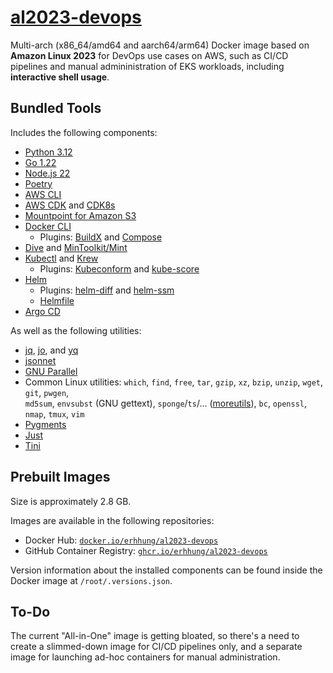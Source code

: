 # [al2023-devops](https://github.com/erhhung/al2023-devops)

Multi-arch (x86_64/amd64 and aarch64/arm64) Docker image based on **Amazon Linux 2023** for DevOps use cases on AWS, such as CI/CD pipelines and manual admininistration of EKS workloads, including **interactive shell usage**.

## Bundled Tools

Includes the following components:
- [Python 3.12](https://www.python.org/downloads)
- [Go 1.22](https://go.dev/dl)
- [Node.js 22](https://nodejs.org/en/download)
- [Poetry](https://python-poetry.org/)
- [AWS CLI](https://docs.aws.amazon.com/cli/latest/userguide)
- [AWS CDK](https://docs.aws.amazon.com/cdk/v2/guide) and [CDK8s](https://cdk8s.io/)
- [Mountpoint for Amazon S3](https://docs.aws.amazon.com/AmazonS3/latest/userguide/mountpoint.html)
- [Docker CLI](https://www.docker.com/products/cli)
  - Plugins: [BuildX](https://github.com/docker/buildx) and [Compose](https://docs.docker.com/compose)
- [Dive](https://github.com/wagoodman/dive) and [MinToolkit/Mint](https://github.com/mintoolkit/mint)
- [Kubectl](https://kubernetes.io/docs/tasks/tools) and [Krew](https://krew.sigs.k8s.io/)
  - Plugins: [Kubeconform](https://github.com/yannh/kubeconform) and [kube-score](https://github.com/zegl/kube-score)
- [Helm](https://helm.sh/)
  - Plugins: [helm-diff](https://github.com/databus23/helm-diff) and [helm-ssm](https://github.com/codacy/helm-ssm)
  - [Helmfile](https://github.com/helmfile/helmfile)
- [Argo CD](https://argo-cd.readthedocs.io/en/stable/)

As well as the following utilities:
- [jq](https://stedolan.github.io/jq), [jo](https://github.com/jpmens/jo), and [yq](https://mikefarah.gitbook.io/yq)
- [jsonnet](https://jsonnet.org/)
- [GNU Parallel](https://savannah.gnu.org/projects/parallel)
- Common Linux utilities: `which`, `find`, `free`, `tar`, `gzip`, `xz`, `bzip`, `unzip`, `wget`, `git`, `pwgen`,  
  `md5sum`, `envsubst` (GNU gettext), `sponge`/`ts`/... ([moreutils](https://joeyh.name/code/moreutils/)), `bc`, `openssl`, `nmap`, `tmux`, `vim`
- [Pygments](https://pygments.org/)
- [Just](https://just.systems/man/en)
- [Tini](https://github.com/krallin/tini)

## Prebuilt Images

Size is approximately 2.8 GB.

Images are available in the following repositories:
- Docker Hub: [`docker.io/erhhung/al2023-devops`](https://hub.docker.com/repository/docker/erhhung/al2023-devops)
- GitHub Container Registry: [`ghcr.io/erhhung/al2023-devops`](https://github.com/erhhung/al2023-devops/pkgs/container/al2023-devops)

Version information about the installed components can be found inside the Docker image at `/root/.versions.json`.

## To-Do

The current "All-in-One" image is getting bloated, so there's a need to create a slimmed-down image for
CI/CD pipelines only, and a separate image for launching ad-hoc containers for manual administration.
